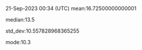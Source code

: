 21-Sep-2023 00:34 (UTC)
mean:16.72500000000001

median:13.5

std_dev:10.557828968365255

mode:10.3

